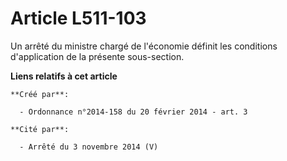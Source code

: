 # Article L511-103

Un arrêté du ministre chargé de l'économie définit les conditions d'application de la présente sous-section.

**Liens relatifs à cet article**

	**Créé par**:

	  - Ordonnance n°2014-158 du 20 février 2014 - art. 3

	**Cité par**:

	  - Arrêté du 3 novembre 2014 (V)
